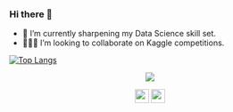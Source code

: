 ### Hi there 👋

<!--
**varraj/varraj** is a ✨ _special_ ✨ repository because its `README.md` (this file) appears on your GitHub profile.

https://hits.seeyoufarm.com/api/count/incr/badge.svg?url=https%3A%2F%2Fgithub.com%2Fvarraj&count_bg=%2379C83D&title_bg=%23555555&icon=&icon_color=%23E7E7E7&title=hits&edge_flat=false


<!-- - 🔭 I’m currently working on Periocular Recognition. -->
- 🌱 I’m currently sharpening my Data Science skill set.
- 🧑‍🤝‍🧑 I’m looking to collaborate on Kaggle competitions.

[![Top Langs](https://github-readme-stats.vercel.app/api/top-langs/?username=varraj&layout=compact)](https://github.com/anuraghazra/github-readme-stats)

<!-- - 🤔 I’m looking for help with ...
- 💬 Ask me about ...
- 📫 How to reach me: ...
- 😄 Pronouns: ...
- ⚡ Fun fact: ...
-->

<p align="center">
  <img align="center" src="https://github-readme-stats.vercel.app/api/top-langs/?username=varraj&layout=compact)](https://github.com/anuraghazra/github-readme-stats)" />
</p>
<p align=center>
<img height="25" src="https://badges.pufler.dev/visits/varraj/varraj?color=black&logo=github" />
<img height="25" src="https://komarev.com/ghpvc/?username=varraj&color=brightgreen" />
<a href="https://github.com/varraj">
</a>
</p>
<!-- ![Varun's github stats](https://github-readme-stats.vercel.app/api?username=varraj&show_icons=true&hide=contribs,issues)



